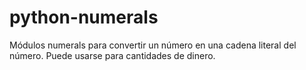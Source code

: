 python-numerals
===============

Módulos numerals para convertir un número en una cadena literal del número. Puede usarse para cantidades de dinero.
